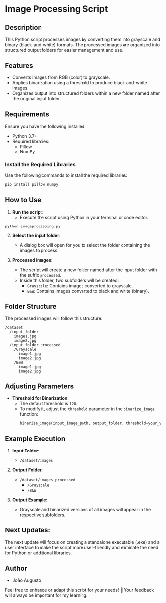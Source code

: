 # Image Processing Script

## **Description**
This Python script processes images by converting them into grayscale and binary (black-and-white) formats. The processed images are organized into structured output folders for easier management and use.

## **Features**
- Converts images from RGB (color) to grayscale.
- Applies binarization using a threshold to produce black-and-white images.
- Organizes output into structured folders within a new folder named after the original input folder.

## **Requirements**
Ensure you have the following installed:
- Python 3.7+
- Required libraries:
  - Pillow
  - NumPy

### Install the Required Libraries
Use the following commands to install the required libraries:
```bash
pip install pillow numpy
```

## **How to Use**
1. **Run the script**:
   - Execute the script using Python in your terminal or code editor.
```bash
python imageprocessing.py
```

2. **Select the input folder**:
   - A dialog box will open for you to select the folder containing the images to process.

3. **Processed images**:
   - The script will create a new folder named after the input folder with the suffix `processed`.
   - Inside this folder, two subfolders will be created:
     - `Grayscale`: Contains images converted to grayscale.
     - `B&W`: Contains images converted to black and white (binary).

## **Folder Structure**
The processed images will follow this structure:
```
/dataset
  /input_folder
    image1.jpg
    image2.jpg
  /input_folder processed
    /Grayscale
      image1.jpg
      image2.jpg
    /B&W
      image1.jpg
      image2.jpg
```

## **Adjusting Parameters**
- **Threshold for Binarization**:
  - The default threshold is `128`.
  - To modify it, adjust the `threshold` parameter in the `binarize_image` function:
    ```python
    binarize_image(input_image_path, output_folder, threshold=your_value)
    ```

## **Example Execution**
1. **Input Folder:**
   - `/dataset/images`

2. **Output Folder:**
   - `/dataset/images processed`
     - `/Grayscale`
     - `/B&W`

3. **Output Example:**
   - Grayscale and binarized versions of all images will appear in the respective subfolders.

## Next Updates:

The next update will focus on creating a standalone executable (.exe) and a user interface to make the script more user-friendly and eliminate the need for Python or additional libraries.

## **Author**
- João Augusto 

Feel free to enhance or adapt this script for your needs! 🚀
Your feedback will always be important for my learning.